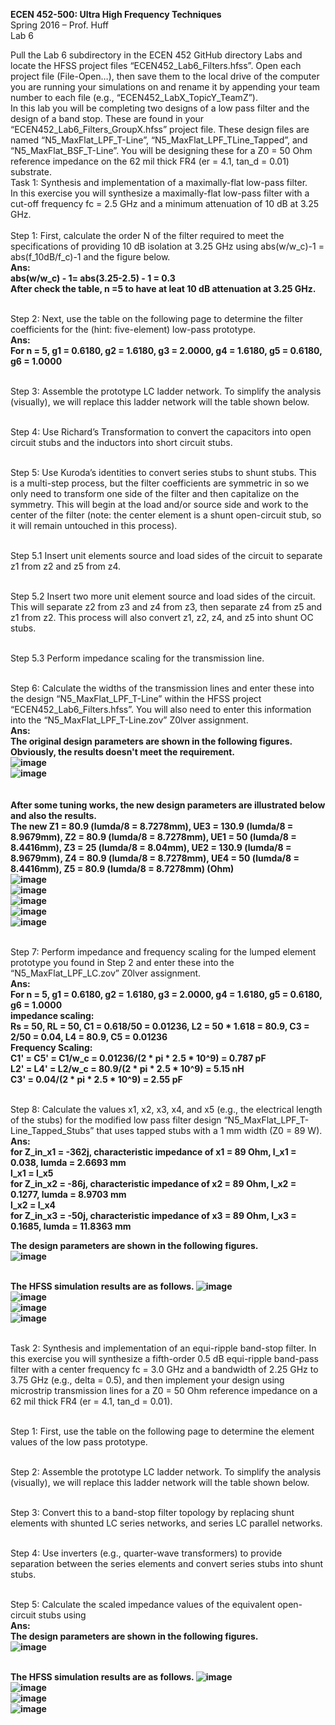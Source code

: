 <b>ECEN 452-500: Ultra High Frequency Techniques</b><br>
Spring 2016 – Prof. Huff<br>
Lab 6

Pull the Lab 6 subdirectory in the ECEN 452 GitHub directory Labs and locate the HFSS project files “ECEN452_Lab6_Filters.hfss”. Open each project file (File-Open…), then save them to the local drive of the computer you are running your simulations on and rename it by appending your team number to each file (e.g., “ECEN452_LabX_TopicY_TeamZ”).<br>
In this lab you will be completing two designs of a low pass filter and the design of a band stop. These are found in your “ECEN452_Lab6_Filters_GroupX.hfss” project file. These design files are named “N5_MaxFlat_LPF_T-Line”, “N5_MaxFlat_LPF_TLine_Tapped”, and “N5_MaxFlat_BSF_T-Line”. You will be designing these for a Z0 = 50 Ohm reference impedance on the 62 mil thick FR4 (er = 4.1, tan_d = 0.01) substrate.<br>
Task 1: Synthesis and implementation of a maximally-flat low-pass filter.<br>
In this exercise you will synthesize a maximally-flat low-pass filter with a cut-off frequency fc = 2.5 GHz and a minimum attenuation of 10 dB at 3.25 GHz.<br>
<br>Step 1: First, calculate the order N of the filter required to meet the specifications of providing 10 dB isolation at 3.25 GHz using abs(w/w_c)-1 = abs(f_10dB/f_c)-1 and the figure below.<br>
<b>Ans:<br>
abs(w/w_c) - 1= abs(3.25-2.5) - 1 = 0.3<br>
After check the table, n =5 to have at leat 10 dB attenuation at 3.25 GHz.<br></b>

<br>Step 2: Next, use the table on the following page to determine the filter coefficients for the (hint: five-element) low-pass prototype.<br>
<b>Ans:<br>
For n = 5, g1 = 0.6180, g2 = 1.6180, g3 = 2.0000, g4 = 1.6180, g5 = 0.6180, g6 = 1.0000<br></b>

<br>Step 3: Assemble the prototype LC ladder network.
To simplify the analysis (visually), we will replace this ladder network will the table shown below.



<br>Step 4: Use Richard’s Transformation to convert the capacitors into open circuit stubs and the inductors into short circuit stubs.



<br>Step 5: Use Kuroda’s identities to convert series stubs to shunt stubs. This is a multi-step process, but the filter coefficients are symmetric in so we only need to transform one side of the filter and then capitalize on the symmetry. This will begin at the load and/or source side and work to the center of the filter (note: the center element is a shunt open-circuit stub, so it will remain untouched in this process).


<br>Step 5.1 Insert unit elements source and load sides of the circuit to separate z1 from z2 and z5 from z4.


<br>Step 5.2 Insert two more unit element source and load sides of the circuit. This will separate z2 from z3 and z4 from z3, then separate z4 from z5 and z1 from z2. This process will also convert z1, z2, z4, and z5 into shunt OC stubs.


<br>Step 5.3 Perform impedance scaling for the transmission line.


<br>Step 6: Calculate the widths of the transmission lines and enter these into the design “N5_MaxFlat_LPF_T-Line” within the HFSS project “ECEN452_Lab6_Filters.hfss”. You will also need to enter this information into the “N5_MaxFlat_LPF_T-Line.zov” Z0lver assignment.<br>
<b>Ans:<br>
The original design parameters are shown in the following figures. Obviously, the results doesn't meet the requirement.<br>
![image](https://github.com/CourseReps/ECEN452-Spring2016/blob/master/Students/StevenYeh/Lab6/maximally_flat_parameter.jpg)<br>
![image](https://github.com/CourseReps/ECEN452-Spring2016/blob/master/Students/StevenYeh/Lab6/original_maximally_flat_tline_amp_S11_S21.jpg) <br><br><br>
After some tuning works, the new design parameters are illustrated below and also the results.<br>
The new Z1 = 80.9 (lumda/8 = 8.7278mm), UE3 = 130.9 (lumda/8 = 8.9679mm), Z2 = 80.9 (lumda/8 = 8.7278mm), UE1 = 50 (lumda/8 = 8.4416mm), Z3 = 25 (lumda/8 = 8.04mm), UE2 = 130.9 (lumda/8 = 8.9679mm), Z4 = 80.9 (lumda/8 = 8.7278mm), UE4 = 50 (lumda/8 = 8.4416mm), Z5 = 80.9 (lumda/8 = 8.7278mm) (Ohm)<br>
![image](https://github.com/CourseReps/ECEN452-Spring2016/blob/master/Students/StevenYeh/Lab6/maximally_flat_tline_parameters.jpg)<br>
![image](https://github.com/CourseReps/ECEN452-Spring2016/blob/master/Students/StevenYeh/Lab6/maximally_flat_tline_amp_S11.jpg) <br>
![image](https://github.com/CourseReps/ECEN452-Spring2016/blob/master/Students/StevenYeh/Lab6/maximally_flat_tline_amp_S21.jpg) <br>
![image](https://github.com/CourseReps/ECEN452-Spring2016/blob/master/Students/StevenYeh/Lab6/maximally_flat_tline_phase_S11.jpg) <br>
![image](https://github.com/CourseReps/ECEN452-Spring2016/blob/master/Students/StevenYeh/Lab6/maximally_flat_tline_phase_S21.jpg) <br></b>

<br>Step 7: Perform impedance and frequency scaling for the lumped element prototype you found in Step 2 and enter these into the “N5_MaxFlat_LPF_LC.zov” Z0lver assignment.<br>
<b>Ans:<br>
For n = 5, g1 = 0.6180, g2 = 1.6180, g3 = 2.0000, g4 = 1.6180, g5 = 0.6180, g6 = 1.0000<br>
impedance scaling:<br>
Rs = 50, RL = 50, C1 = 0.618/50 = 0.01236, L2 = 50 * 1.618 = 80.9, C3 = 2/50 = 0.04, L4 = 80.9, C5 = 0.01236<br>
Frequency Scaling:<br>
C1' = C5' = C1/w_c = 0.01236/(2 * pi * 2.5 * 10^9) = 0.787 pF<br>
L2' = L4' = L2/w_c = 80.9/(2 * pi * 2.5 * 10^9) = 5.15 nH<br>
C3' = 0.04/(2 * pi * 2.5 * 10^9) = 2.55 pF<br></b>

<br>Step 8: Calculate the values x1, x2, x3, x4, and x5 (e.g., the electrical length of the stubs) for the modified low pass filter design “N5_MaxFlat_LPF_T-Line_Tapped_Stubs” that uses tapped stubs with a 1 mm width (Z0 = 89 W).<br>
<b>Ans:<br>
for Z_in_x1 = -362j, characteristic impedance of x1 = 89 Ohm, l_x1 = 0.038, lumda = 2.6693 mm<br>
l_x1 = l_x5<br>
for Z_in_x2 = -86j, characteristic impedance of x2 = 89 Ohm, l_x2 = 0.1277, lumda = 8.9703 mm<br>
l_x2 = l_x4<br>
for Z_in_x3 = -50j, characteristic impedance of x3 = 89 Ohm, l_x3 = 0.1685, lumda = 11.8363 mm<br>

The design parameters are shown in the following figures.<br>
![image](https://github.com/CourseReps/ECEN452-Spring2016/blob/master/Students/StevenYeh/Lab6/maximally_flat_tapped_stub_parameter.jpg) <br><br>

The HFSS simulation results are as follows.
![image](https://github.com/CourseReps/ECEN452-Spring2016/blob/master/Students/StevenYeh/Lab6/maximally_flat_tapered_stubs_amp_S11.jpg) <br>
![image](https://github.com/CourseReps/ECEN452-Spring2016/blob/master/Students/StevenYeh/Lab6/maximally_flat_tapered_stubs_amp_S21.jpg) <br>
![image](https://github.com/CourseReps/ECEN452-Spring2016/blob/master/Students/StevenYeh/Lab6/maximally_flat_tapered_stubs_phase_S11.jpg) <br>
![image](https://github.com/CourseReps/ECEN452-Spring2016/blob/master/Students/StevenYeh/Lab6/maximally_flat_tapered_stubs_phase_S21.jpg) <br></b>

<br>Task 2: Synthesis and implementation of an equi-ripple band-stop filter.
In this exercise you will synthesize a fifth-order 0.5 dB equi-ripple band-pass filter with a center frequency fc = 3.0 GHz and a bandwidth of 2.25 GHz to 3.75 GHz (e.g., delta = 0.5), and then implement your design using microstrip transmission lines for a Z0 = 50 Ohm reference impedance on a 62 mil thick FR4 (er = 4.1, tan_d = 0.01).

<br>Step 1: First, use the table on the following page to determine the element values of the low pass prototype.


<br>Step 2: Assemble the prototype LC ladder network.
To simplify the analysis (visually), we will replace this ladder network will the table shown below.


<br>Step 3: Convert this to a band-stop filter topology by replacing shunt elements with shunted LC series networks, and series LC parallel networks.


<br>Step 4: Use inverters (e.g., quarter-wave transformers) to provide separation between the series elements and convert series stubs into shunt stubs.


<br>Step 5: Calculate the scaled impedance values of the equivalent open-circuit stubs using<br>
<b>Ans:<br>
The design parameters are shown in the following figures.<br>
![image](https://github.com/CourseReps/ECEN452-Spring2016/blob/master/Students/StevenYeh/Lab6/equal_ripple_parameter.jpg) <br><br>

The HFSS simulation results are as follows.
![image](https://github.com/CourseReps/ECEN452-Spring2016/blob/master/Students/StevenYeh/Lab6/equal_ripple_amp_S11.jpg) <br>
![image](https://github.com/CourseReps/ECEN452-Spring2016/blob/master/Students/StevenYeh/Lab6/equal_ripple_amp_S21.jpg) <br>
![image](https://github.com/CourseReps/ECEN452-Spring2016/blob/master/Students/StevenYeh/Lab6/equal_ripple_phase_S11.jpg) <br>
![image](https://github.com/CourseReps/ECEN452-Spring2016/blob/master/Students/StevenYeh/Lab6/equal_ripple_phase_S21.jpg) <br></b>
